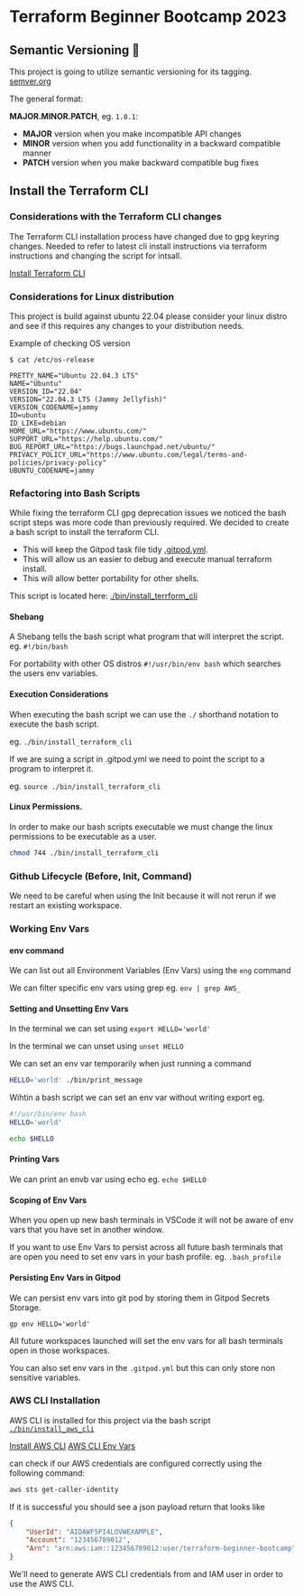 # Terraform Beginner Bootcamp 2023

## Semantic Versioning :mage:

This project is going to utilize semantic versioning for its tagging.
[semver.org](https://semver.org/)

The general format:

**MAJOR.MINOR.PATCH**, eg. `1.0.1`:
- **MAJOR** version when you make incompatible API changes
- **MINOR** version when you add functionality in a backward compatible manner
- **PATCH** version when you make backward compatible bug fixes

## Install the Terraform CLI

### Considerations with the Terraform CLI changes
The Terraform CLI installation process have changed due to gpg keyring changes. Needed to refer to latest cli install instructions via terraform instructions and changing the script for intsall.

[Install Terraform CLI](https://developer.hashicorp.com/terraform/tutorials/aws-get-started/install-cli)

### Considerations for Linux distribution

This project is build against ubuntu 22.04
please consider your linux distro and see if this requires any changes to your distribution needs.

Example of checking OS version
```
$ cat /etc/os-release 

PRETTY_NAME="Ubuntu 22.04.3 LTS"
NAME="Ubuntu"
VERSION_ID="22.04"
VERSION="22.04.3 LTS (Jammy Jellyfish)"
VERSION_CODENAME=jammy
ID=ubuntu
ID_LIKE=debian
HOME_URL="https://www.ubuntu.com/"
SUPPORT_URL="https://help.ubuntu.com/"
BUG_REPORT_URL="https://bugs.launchpad.net/ubuntu/"
PRIVACY_POLICY_URL="https://www.ubuntu.com/legal/terms-and-policies/privacy-policy"
UBUNTU_CODENAME=jammy
```
### Refactoring into Bash Scripts

While fixing the terraform CLI gpg deprecation issues we noticed the bash script steps was more code than previously required. We decided to create a bash script to install the terraform CLI.

- This will keep the Gitpod task file tidy [.gitpod.yml](./.gitpod.yml).
- This will allow us an easier to debug and execute manual terraform install.
- This will allow better portability for other shells.

This script is located here: [./bin/install_terrform_cli](./bin/install_terraform_cli)

#### Shebang

A Shebang tells the bash script what program that will interpret the script. eg. `#!/bin/bash`

For portability with other OS distros `#!/usr/bin/env bash` which searches the users env variables.

#### Execution Considerations

When executing the bash script we can use the `./` shorthand notation to execute the bash script.

eg. `./bin/install_terraform_cli`

If we are suing a script in .gitpod.yml we need to point the script to a program to interpret it.

eg. `source ./bin/install_terraform_cli`

#### Linux Permissions.

In order to make our bash scripts executable we must change the linux permissions to be executable as a user.

```sh
chmod 744 ./bin/install_terraform_cli
```

### Github Lifecycle (Before, Init, Command)

We need to be careful when using the Init because it will not rerun if we restart an existing workspace.

### Working Env Vars

#### env command

We can list out all Environment Variables (Env Vars) using the `eng` command

We can filter specific env vars using grep eg. `env | grep AWS_`

#### Setting and Unsetting Env Vars

In the terminal we can set using `export HELLO='world'`

In the terminal we can unset using `unset HELLO`

We can set an env var temporarily when just running a command

```sh
HELLO='world' ./bin/print_message
```

Wihtin a bash script we can set an env var without writing export eg.

```sh
#!/usr/bin/env bash
HELLO='world'

echo $HELLO
```

#### Printing Vars

We can print an envb var using echo eg. `echo $HELLO`

#### Scoping of Env Vars
When you open up new bash terminals in VSCode it will not be aware of env vars that you have set in another window.

If you want to use Env Vars to persist across all future bash terminals that are open you need to set env vars in your bash profile. eg. `.bash_profile`

#### Persisting Env Vars in Gitpod

We can persist env vars into git pod by storing them in Gitpod Secrets Storage.

```
gp env HELLO='world'
```

All future workspaces launched will set the env vars for all bash terminals open in those workspaces.

You can also set env vars in the `.gitpod.yml` but this can only store non sensitive variables.

### AWS CLI Installation

AWS CLI is installed for this project via the bash script [`./bin/install_aws_cli`](./bin/install_aws_cli)

[Install AWS CLI](https://docs.aws.amazon.com/cli/latest/userguide/getting-started-install.html)
[AWS CLI Env Vars](https://docs.aws.amazon.com/cli/latest/userguide/cli-configure-envvars.html)

can check if our AWS credentials are configured correctly using the following command:
```sh
aws sts get-caller-identity
```

If it is successful you should see a json payload return that looks like 

```json
{
    "UserId": "AIDAWF5PI4LOVWEXAMPLE",
    "Account": "123456789012",
    "Arn": "arn:aws:iam::123456789012:user/terraform-beginner-bootcamp"
}
```

We'll need to generate AWS CLI credentials from and IAM user in order to use the AWS CLI.

